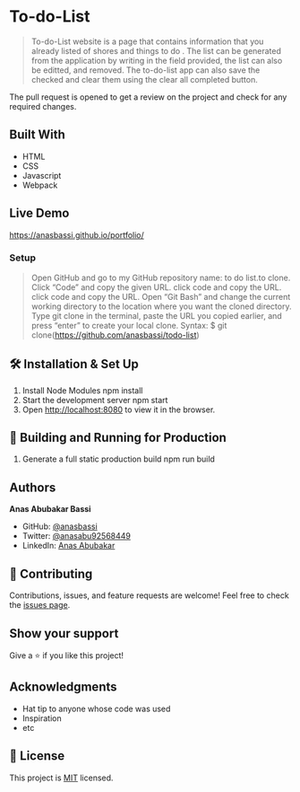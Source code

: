 # To-do-List

> To-do-List website is a page that contains information that you already listed of shores and things to do .
> The list can be generated from the application by writing in the field provided,
> the list can also be editted, and removed.
> The to-do-list app can also save the checked and clear them using the clear all completed button.

The pull request is opened to get a review on the project and check for any required changes.

## Built With

- HTML
- CSS
- Javascript
- Webpack

## Live Demo

 https://anasbassi.github.io/portfolio/

### Setup

> Open GitHub and go to my GitHub repository name: to do list.to clone.
> Click “Code” and copy the given URL.
> click code and copy the URL.
> click code and copy the URL.
> Open “Git Bash” and change the current working directory to the location where you want the cloned directory.
> Type git clone in the terminal, paste the URL you copied earlier, and press “enter” to create your local clone.
> Syntax:
$ git clone(<https://github.com/anasbassi/todo-list>)

## 🛠 Installation & Set Up

1. Install Node Modules
   npm install
2. Start the development server
   npm start
3. Open [http://localhost:8080](http://localhost:8080) to view it in the browser.

## 🚀 Building and Running for Production

1. Generate a full static production build
   npm run build

## Authors

**Anas Abubakar Bassi**

- GitHub: [@anasbassi](https://github.com/anasbassi)
- Twitter: [@anasabu92568449](https://twitter.com/anasabu92568449)
- LinkedIn: [Anas Abubakar](https://linkedin.com/in/anas-abubakar-7b352722b)

## :handshake: Contributing

Contributions, issues, and feature requests are welcome! Feel free to check the [issues page](https://github.com/anasbassi/todo-list/issues).

## Show your support

Give a :star:️ if you like this project!

## Acknowledgments

- Hat tip to anyone whose code was used
- Inspiration
- etc

## :memo: License

This project is [MIT](./MIT.md) licensed.
